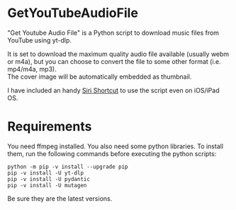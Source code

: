 # GetYouTubeAudioFile  
"Get Youtube Audio File" is a Python script to download music files from YouTube using yt-dlp.  
  
It is set to download the maximum quality audio file available (usually webm or m4a), but you can choose to convert the file to some other format (i.e. mp4/m4a, mp3).  
The cover image will be automatically embedded as thumbnail.
  
I have included an handy [Siri Shortcut](https://github.com/Emasoft/GetYouTubeAudioFile/tree/main/siri%20shortcut) to use the script even on iOS/iPad OS.  

# Requirements
You need ffmpeg installed.
You also need some python libraries.
To install them, run the following commands before executing the python scripts:

    python -m pip -v install --upgrade pip
    pip -v install -U yt-dlp
    pip -v install -U pydantic
    pip -v install -U mutagen

Be sure they are the latest versions.
 







